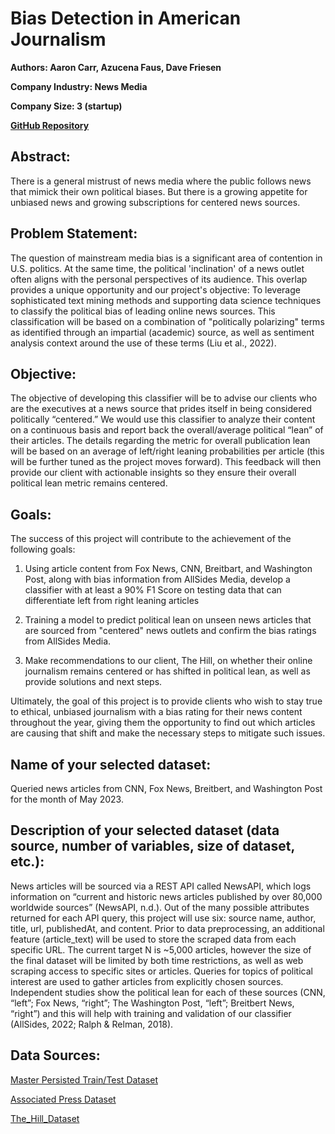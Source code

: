 

# Bias Detection in American Journalism

**Authors: Aaron Carr, Azucena Faus, Dave Friesen**

**Company Industry: News Media**

**Company Size: 3 (startup)**

**[GitHub Repository](https://github.com/fausa/Bias_Detection_in_Journalism)**



## Abstract:
There is a general mistrust of news media where the public follows news that mimick their own political biases. But there is a growing appetite for unbiased news and growing subscriptions for centered news sources.

## Problem Statement:
The question of mainstream media bias is a significant area of contention in U.S. politics. At the same time, the political 'inclination' of a news outlet often aligns with the personal perspectives of its audience. This overlap provides a unique opportunity and our project's objective: To leverage sophisticated text mining methods and supporting data science techniques to classify the political bias of leading online news sources. This classification will be based on a combination of "politically polarizing" terms as identified through an impartial (academic) source, as well as sentiment analysis context around the use of these terms (Liu et al., 2022).

## Objective:
The objective of developing this classifier will be to advise our clients who are the executives at a news source that prides itself in being considered politically “centered.” We would use this classifier to analyze their content on a continuous basis and report back the overall/average political “lean” of their articles. The details regarding the metric for overall publication lean will be based on an average of left/right leaning probabilities per article (this will be further tuned as the project moves forward). This feedback will then provide our client with actionable insights so they ensure their overall political lean metric remains centered.


## Goals:
The success of this project will contribute to the achievement of the following goals:

1. Using article content from Fox News, CNN, Breitbart, and Washington Post, along with bias information from AllSides Media, develop a classifier with at least a 90% F1 Score on testing data that can differentiate left from right leaning articles

2. Training a model to predict political lean on unseen news articles that are sourced from "centered" news outlets and confirm the bias ratings from AllSides Media.

3. Make recommendations to our client, The Hill, on whether their online journalism remains centered or has shifted in political lean, as well as provide solutions and next steps.

Ultimately, the goal of this project is to provide clients who wish to stay true to ethical, unbiased journalism with a bias rating for their news content throughout the year, giving them the opportunity to find out which articles are causing that shift and make the necessary steps to mitigate such issues.

## Name of your selected dataset: 
Queried news articles from CNN, Fox News, Breitbert, and Washington Post for the month of May 2023.

## Description of your selected dataset (data source, number of variables, size of dataset, etc.): 

News articles will be sourced via a REST API called NewsAPI, which logs information on “current and historic news articles published by over 80,000 worldwide sources” (NewsAPI, n.d.). Out of the many possible attributes returned for each API query, this project will use six:  source name, author, title, url, publishedAt, and content. Prior to data preprocessing, an additional feature (article_text) will be used to store the scraped data from each specific URL. The current target N is ~5,000 articles, however the size of the final dataset will be limited by both time restrictions, as well as web scraping access to specific sites or articles.
Queries for topics of political interest are used to gather articles from explicitly chosen sources. Independent studies show the political lean for each of these sources (CNN, “left”; Fox News, “right”; The Washington Post, “left”; Breitbert News, “right”) and this will help with training and validation of our classifier (AllSides, 2022; Ralph & Relman, 2018). 

## Data Sources:

[Master Persisted Train/Test Dataset](data/master.csv)

[Associated Press Dataset](data/master_tokenized_AP.csv)

[The_Hill_Dataset](data/master_business_TheHill.csv)



